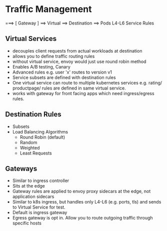 # Traffic Management


===> [ Gateway ] ==> Virtual ==> Destination ==> Pods
        L4-L6        Service     Rules




## Virtual Services

  * decouples client requests from actual workloads at destination
  * allows you to define traffic routing rules
  * without virtual service, envoy would just use round robin method
  * Enables A/B testing, Canary
  * Advanced rules e.g. user 'x' routes to version v1
  * Service subsets are defined with destination rules
  * One virtual service can route to multiple kubernetes services e.g. rating/ productpage/ rules are defined in same virtual service.
  * works with gateway for front facing apps which need ingress/egress rules.



## Destination Rules

  * Subsets
  * Load Balancing Algorithms
    * Round Robin (default)
    * Random
    * Weighted
    * Least Requests

## Gateways

  * Similar to ingress controller
  * Sits at the edge
  * Gateway rules are applied to envoy proxy sidecars  at the edge, not application sidecars
  * Similar to k8s ingress, but handles only L4-L6 (e.g. ports, tls) and sends to Virtual Service for test.
  * Default is ingress gateway
  * Egress gateway is opt in. Allow you to route outgoing traffic through specific hosts
